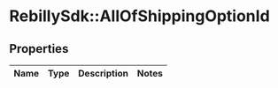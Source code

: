 # RebillySdk::AllOfShippingOptionId

## Properties
Name | Type | Description | Notes
------------ | ------------- | ------------- | -------------

